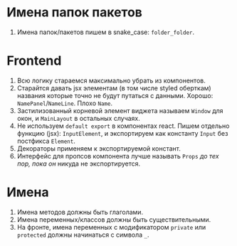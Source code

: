 # Имена папок пакетов

1. Имена папок/пакетов пишем в snake_case: `folder_folder`.

# Frontend

1. Всю логику стараемся максимально убрать из компонентов.
2. Старайтся давать jsx элементам (в том числе styled оберткам) названия которые точно не будут путаться с данными.
   Хорошо: `NamePanel`/`NameLine`. Плохо `Name`.
3. Застилизованный корневой элемент виджета называем `Window` для окон, и `MainLayout` в остальных случаях.
4. Не используем `default export` в компонентах react. Пишем отдельно функцию (jsx):  `InputElement`, и экспортируем как
   константу `Input` без постфикса `Element`.
5. Декораторы применяем к экспортируемой констант.
6. Интерфейс для пропсов компонента лучше называть `Props` *до тех пор, пока
   он* никуда не экспортируется.

# Имена

1. Имена методов должны быть глаголами.
2. Имена переменных/классов должны быть существительными.
3. На фронте, имена переменных с модификатором `private` или `protected` должны начинаться с символа `_`.